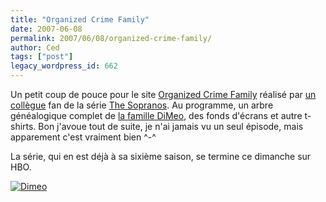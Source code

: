 ```yaml
---
title: "Organized Crime Family"
date: 2007-06-08
permalink: 2007/06/08/organized-crime-family/
author: Ced
tags: ["post"]
legacy_wordpress_id: 662
---
```


Un petit coup de pouce pour le site [Organized Crime Family](http://organizedcrimefamily.com/) réalisé par [un collègue](http://www.blam.be/) fan de la série [The Sopranos](http://en.wikipedia.org/wiki/The_Sopranos). Au programme, un arbre généalogique complet de [la famille DiMeo](http://en.wikipedia.org/wiki/DiMeo_Crime_Family), des fonds d'écrans et autre t-shirts. Bon j'avoue tout de suite, je n'ai jamais vu un seul épisode, mais apparement c'est vraiment bien ^-^

La série, qui en est déjà à sa sixième saison, se termine ce dimanche sur HBO.

<!-- excerpt -->

<a href="http://organizedcrimefamily.com/" title="Dimeo"><img src="https://64k.be/wp-content/uploads/2007/06/dimeo.jpg" alt="Dimeo" /></a>
